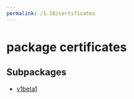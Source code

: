 ```yaml
---
permalink: /1.16/certificates
---
```


# package certificates



## Subpackages

* [v1beta1](certificates-v1beta1.md)